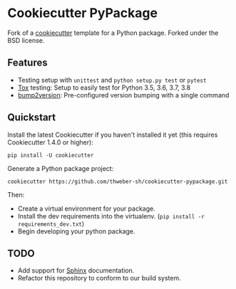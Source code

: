 # Cookiecutter PyPackage

Fork of a [cookiecutter](https://github.com/audreyr/cookiecutter) template for a
Python package. Forked under the BSD license.

## Features

-   Testing setup with `unittest` and `python setup.py test` or `pytest`
-   [Tox](http://testrun.org/tox/) testing: Setup to easily test for
    Python 3.5, 3.6, 3.7, 3.8
-   [bump2version](https://github.com/c4urself/bump2version):
    Pre-configured version bumping with a single command


## Quickstart

Install the latest Cookiecutter if you haven\'t installed it yet (this
requires Cookiecutter 1.4.0 or higher):

    pip install -U cookiecutter

Generate a Python package project:

    cookiecutter https://github.com/thweber-sh/cookiecutter-pypackage.git

Then:

-   Create a virtual environment for your package.
-   Install the dev requirements into the virtualenv.
    (`pip install -r requirements_dev.txt`)
-   Begin developing your python package.

## TODO
-   Add support for [Sphinx](https://www.sphinx-doc.org/en/master/) documentation.
-   Refactor this repository to conform to our build system.
